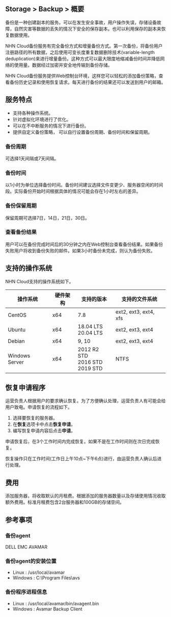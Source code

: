 ## Storage > Backup > 概要

备份是一种创建副本的服务。可以在发生安全事故，用户操作失误，存储设备故障，自然灾害等数据的丢失的情况下安全的保存副本。也可以利用保存的副本来恢复数据使用。

NHN Cloud备份服务有完全备份方式和增量备份方式。第一次备份，将备份用户注册路径的所有数据，之后使用可变长度重复数据删除技术(variable-length deduplication)来进行增量备份。这种方式可以最大限度地缩减备份时间并降低网络的使用量。数据经过加密并安全地传输到备份存储。

NHN Cloud备份服务提供Web控制台环境，这样您可以轻松的添加备份策略，查看备份历史记录和使用恢复请求。每天进行备份的结果还可以发送到用户的邮箱。

## 服务特点
* 支持各种操作系统。
* 针对虚拟化环境进行了优化。
* 可以在不中断服务的情况下进行备份。
* 提供自定义备份策略， 可以自行设置备份周期、备份时间和保留周期。

### 备份周期
可选择1天间隔或7天间隔。

### 备份时间
以1小时为单位选择备份时间。备份时间建议选择文件变更少、服务器空闲的时间段。实际备份开始时间根据具体的情况可能会存在1小时左右的差异。

### 备份保留周期
保留周期可选择7日，14日，21日，30日。

### 查看备份结果
用户可以在备份完成时间后的30分钟之内在Web控制台查看备份结果。如果备份失败用户将收到备份失败的邮件。如果3小时备份未完成，则认为备份失败。

## 支持的操作系统
NHN Cloud支持的操作系统如下。

| 操作系统 | 硬件架构 | 支持的版本 | 支持的文件系统 |
| --- | --- | --- | --- |
| CentOS | x64 | 7.8 | ext2, ext3, ext4, xfs |
| Ubuntu | x64 | 18.04 LTS<br/>20.04 LTS | ext2, ext3, ext4 |
| Debian | x64 | 9, 10 | ext2, ext3, ext4 |
| Windows Server | x64 | 2012 R2 STD<br/>2016 STD<br/>2019 STD | NTFS |

## 恢复申请程序
运营负责人根据用户的要求确认恢复。为了方便确认处理，运营负责人有可能会给用户致电。申请恢复的流程如下。

1. 选择要恢复的服务器。
2. 在**恢复**选项卡中点击**恢复申请**。
3. 编写恢复申请内容后点击**申请**。

申请恢复后，在3个工作时间内完成恢复。如果不是在工作时间则在次日完成恢复。

恢复操作只在工作时间(工作日上午10点~下午6点)进行，由运营负责人确认后进行处理。

## 费用
添加服务器，将收取默认的月租费。根据添加的服务器数量以及存储使用情况收取额外费用。标准月租费包含2台服务器和100GB的存储空间。

## 参考事项
### 备份agent
DELL EMC AVAMAR

### 备份agent的安装位置
* Linux : /usr/local/avamar
* Windows : C:\Program Files\avs

### 备份程序进程信息
* Linux : /usr/local/avamar/bin/avagent.bin
* Windows : Avamar Backup Client
